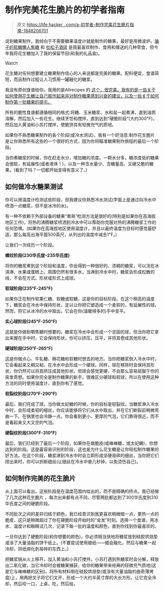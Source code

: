 # 制作完美花生脆片的初学者指南

> 原文:[https://life hacker . com/a-初学者-制作完美花生脆片指南-1848206701](https://lifehacker.com/a-beginners-guide-to-making-the-perfect-peanut-brittle-1848206701)

说到糖果制作，我倾向于不需要糖果温度计就能制作的糖果，最好是用微波炉。[骗子的软糖](https://lifehacker.com/make-this-fudge-without-a-candy-thermometer-1821225720)[懒人焦糖](https://lifehacker.com/make-quick-and-easy-homemade-caramels-with-your-microwa-1678361155) 和 [杜松子酒球](https://lifehacker.com/boozy-balls-are-the-seasons-classy-answer-to-the-jell-o-1821022742) 是我最喜欢制作、食用和赠送的几种零食，但今年我将花生糖加入了我的保留节目(和我的礼品盒)。

Watch

花生糖对任何想要建立糖果制作信心的人来说都是完美的糖果。配料便宜，食谱简短，而且制作过程让人习惯用一罐融化的糖浆。

我没有原创食谱给你。我用的是Allrecipes 的 [这个，很完美。我有的是一些关于如何使用花生糖让自己振作起来并对制作糖果感到兴奋的建议，以及一些关于如何制作第一批糖果的提示。](https://www.allrecipes.com/recipe/15987/moms-best-peanut-brittle/)

所有的脆性食谱都遵循相同的格式:将糖、玉米糖浆、水和盐一起煮沸，直到溶质溶解，然后加入一些花生。继续烹饪和搅拌，直到达到“硬脆阶段”(大约300℉)，然后加入黄油和小苏打搅拌，使脆饼具有轻微充气的质地。

如果你不熟悉糖果制作的各个阶段(或冷水测试)，我有一个好消息:制作花生脆片是让你熟悉所有这些的一个很好的方式，因为你将瞄准糖果制作旅程的最后一个阶段。

当你煮糖浆的时候，你在赶走水分，增加糖的浓度。一颗水分多，糖浓度低的糖果会很软，有延展性(或者液体！)，以及一种含水量少、含糖量高、又硬又脆的糖果。(看到了吗？一切都开始变得有意义了。)

## 如何做冷水糖果测试

你可以用温度计检测这些阶段，但我建议你熟悉冷水测试(字面上是通过向冷水中喷洒一点糖浆，但不是冰冷的水)。

有一种不依赖于外部设备的糖果“煮熟”检测方法是很好的(特别是如果你在高海拔地区工作)，将热的沸腾糖浆喷洒到冷水中可以帮助你克服对热的沸腾糖浆工作的任何恐惧。(如果你在高海拔地区使用温度计，并且以最终温度为目标时感觉最舒适，那么每高出海平面500英尺，从列出的温度中减去1℉。)

让我们一次经历一个阶段。

**螺纹阶段(230华氏度–235华氏度)**

将你的糖浆煮到这个阶段和温度，你会得到一种很好的、浓稠的糖浆，可以浇在冰淇淋、水果或蛋糕上。周围仍然有很多水，当淋到冷水中时，糖浆会形成松散的线，不会在方式、形状或形式上成球。

**软球阶段(235℉-245℉)**

如果你正在制作软果仁糖、软糖或软糖，这是你的目标阶段。在这个稍高的温度下，糖浆会在冷水中保持形状，足以让你把它塑造成一个柔软的，有延展性的球。然而，将它从冰冷的水中取出，它会在你(温暖得多的)手中变平。

**实心球阶段(245℉-250℉)**

这就是你做耐嚼焦糖时想要的。糖浆在冷水中会形成一个坚固的球，但当你把它拿出来握在手中时，它会保持形状，你可以挤压，压平，并将其卷成其他形状。

**硬球阶段(250℉-265℉)**

这是你做点心、牛轧糖、棉花糖和软糖时想去的地方。当你把糖浆倒入冷水中时，它会看起来又稠又粘，在冷水中会形成一个硬球。同样，球在移除时会保持其形状，你仍然可以将其挤压成其他形状，但球会感觉更硬，不会那么容易屈服于你的突发奇想。如果你完全是制作糖果的新手，很难区分硬球和软球，所以在使用这种方法的同时使用温度计，直到你有了感觉。

**软裂纹阶段(270℉-290℉)**

最后，我们完成了球。当你做太妃糖的时候，你的目标是软裂纹。当糖浆淋入冷水中时，会形成柔韧的细丝，你应该能够将它们从水中取出，并在它们断裂前稍微弯曲一下。在锅里也会冷静一点。你会看到更小、更厚的气泡，它们靠得很近，而不是看起来又大又空的气泡。

**硬裂纹阶段(300℉-310℉)**

最后，我们已经到了最后一个阶段，如果你在做脆皮(或棒棒糖，或太妃糖)，你想达到的阶段。这是最容易识别的阶段，这也是为什么花生糖是让你轻松制作糖果的好方法。在这个阶段，糖浆淋到冷水中时会立即形成坚硬易碎的细丝，当你把它们捞出来时，你可以折断细丝(让细丝在冷水中悬几秒钟，以免烫伤自己)。

## 如何制作完美的花生脆片

从上面可以看出，这些阶段是在温度范围内给出的，而不是精确的终点。我已经做了几次这种花生脆片 ，每次出来都有点不同，尽管两批都达到了300华氏度到310华氏度之间的硬脆阶段。

不同批次之间的差异归结于颜色，我已经意识到我更喜欢稍微暗一点，更热一点的脆皮，这只是稍微超过了你在硬脆阶段开始时的“金发”时刻。选择一个食谱，用冰水、温度计和眼睛试几次，记录下每一批的温度和颜色，直到你找到你最喜欢的。

一旦你达到了硬脆阶段(和你想要的颜色)，你必须相当快地将糖浆放到硅胶烘焙垫或涂了大量油脂的饼干纸上。(不要尝试使用蜡纸——蜡会融化，然后与糖果一起冷却，将纸熔化到易碎的东西上。)

把糖浆锅从火上移开，加入黄油和小苏打搅拌。小苏打遇到热糖浆时会分解，释放出二氧化碳，当它冷却时会被糖果捕获，给你的糖果带来经典的轻微充气质地(这是它与棒棒糖的区别)。将所有材料倒在硅胶烘焙垫(或涂有大量油脂的曲奇薄烤盘)上，用两把叉子将它们叉开，形成一个大约半英寸厚的大长方形。让它完全冷却，然后咬一口，上桌，吃，然后给。